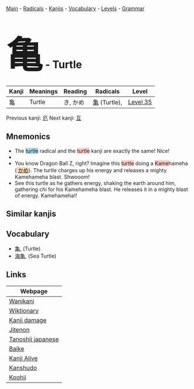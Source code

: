 <style> bigfont {font-size: 100px}</style>
[Main](../index.md) -
[Radicals](../radicals.md) -
[Kanjis](../kanjis.md) -
[Vocabulary](../vocabulary.md) -
[Levels](../levels.md) -
[Grammar](../grammar.md)
# <bigfont> 亀</bigfont> - Turtle 

| Kanji | Meanings | Reading | Radicals | Level |
| --- | --- | --- | --- | --- |
| 亀 | Turtle | き, かめ | [亀](../radicals/亀.md) (Turtle),  | [Level 35](../levels/wk_level35.md) |

Previous kanji: [厄](厄.md) Next kanji: [互](互.md) 

## Mnemonics
 * The <span style="background-color:#ADD8E6"> turtle</span> radical and the <span style="background-color:#ffcccb"> turtle</span> kanji are exactly the same! Nice!
* 
* You know Dragon Ball Z, right? Imagine this <span style="background-color:#ffcccb"> turtle</span> doing a <span style="background-color:#ffcccb"> Kame</span>hameha (<span style="background-color:#fed8b1"> [かめ](https://jisho.org/search/かめ)</span>). The turtle charges up his energy and releases a mighty Kamehameha blast. Shwooom!
* See this turtle as he gathers energy, shaking the earth around him, gathering chi for his Kamehameha blast. He releases it in a mighty blast of energy. Kamehameha!!


## Similar kanjis
 


## Vocabulary
 * [亀](../vocabulary/亀.md), (Turtle)
* [海亀](../vocabulary/亀.md), (Sea Turtle)



## Links 

| Webpage |
| --- |
| [Wanikani          ](https://www.wanikani.com/kanji/亀) |
| [Wiktionary        ](https://en.wiktionary.org/wiki/亀) |
| [Kanji damage      ](http://www.kanjidamage.com/kanji/search?utf8=✓&q=亀) |
| [Jitenon           ](https://jitenon.com/kanji/亀) |
| [Tanoshii japanese ](https://www.tanoshiijapanese.com/dictionary/kanji.cfm?k=亀) |
| [Baike             ](https://baike.baidu.com/item/亀) |
| [Kanji Alive       ](https://app.kanjialive.com/亀) |
| [Kanshudo          ](https://www.kanshudo.com/searchmn?q=亀) |
| [Koohii            ](https://kanji.koohii.com/study/kanji/亀) |
